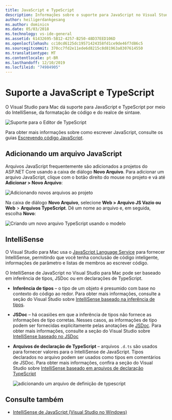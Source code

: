 ```yaml
---
title: JavaScript e TypeScript
description: Informações sobre o suporte para JavaScript no Visual Studio para Mac
author: heiligerdankgesang
ms.author: dominicn
ms.date: 05/03/2018
ms.technology: vs-ide-general
ms.assetid: 61432695-5B12-4257-B250-48D37EED106D
ms.openlocfilehash: cc10cd6125dc19571424358fd1ce9de46f7d86c5
ms.sourcegitcommit: 370cc7fd2e11ede6d8215c8d81963a8307614550
ms.translationtype: MT
ms.contentlocale: pt-BR
ms.lasthandoff: 12/10/2019
ms.locfileid: "74984905"
---
```

# <a name="javascript-and-typescript-support"></a>Suporte a JavaScript e TypeScript

O Visual Studio para Mac dá suporte para JavaScript e TypeScript por meio do IntelliSense, da formatação de código e do realce de sintaxe.

![Suporte para o Editor de TypeScript](https://msdnshared.blob.core.windows.net/media/2018/03/TypeScript-editor.gif)

Para obter mais informações sobre como escrever JavaScript, consulte os guias [Escrevendo código JavaScript](/scripting/javascript/writing-javascript-code).

## <a name="adding-a-javascript-file"></a>Adicionando um arquivo JavaScript

Arquivos JavaScript frequentemente são adicionados a projetos do ASP.NET Core usando a caixa de diálogo **Novo Arquivo**. Para adicionar um arquivo JavaScript, clique com o botão direito do mouse no projeto e vá até **Adicionar > Novo Arquivo**:

![Adicionando novos arquivos ao projeto](media/javascript-image1.png)

Na caixa de diálogo **Novo Arquivo**, selecione **Web > Arquivo JS Vazio ou Web** > **Arquivos TypeScript**. Dê um nome ao arquivo e, em seguida, escolha **Novo**:

![Criando um novo arquivo TypeScript usando o modelo](media/javascript-image2.png)

## <a name="intellisense"></a>IntelliSense

O Visual Studio para Mac usa o [JavaScript Language Service](/visualstudio/ide/javascript-intellisense) para fornecer IntelliSense, permitindo que você tenha conclusão de código inteligente, informações de parâmetro e listas de membros ao escrever código.

O IntelliSense de JavaScript no Visual Studio para Mac pode ser baseado em inferência de tipos, JSDoc ou em declarações de TypeScript.

- **Inferência de tipos** – o tipo de um objeto é presumido com base no contexto do código ao redor. Para obter mais informações, consulte a seção do Visual Studio sobre [IntelliSense baseado na inferência de tipos](/visualstudio/ide/javascript-intellisense#intellisense-based-on-type-inference).
- **JSDoc** – há ocasiões em que a inferência de tipos não fornece as informações de tipo corretas. Nesses casos, as informações de tipo podem ser fornecidas explicitamente pelas anotações de [JSDoc](https://jsdoc.app/about-getting-started.html). Para obter mais informações, consulte a seção do Visual Studio sobre [IntelliSense baseado no JSDoc](/visualstudio/ide/javascript-intellisense#intellisense-based-on-jsdoc)
- **Arquivos de declaração de TypeScript** – arquivos `.d.ts` são usados para fornecer valores para o IntelliSense de JavaScript. Tipos declarados no arquivo podem ser usados como tipos em comentários de JSDoc. Para obter mais informações, confira a seção do Visual Studio sobre [IntelliSense baseado em arquivos de declaração TypeScript](/visualstudio/ide/javascript-intellisense#intellisense-based-on-typescript-declaration-files)

    ![adicionando um arquivo de definição de typescript](media/javascript-image3.png)

## <a name="see-also"></a>Consulte também

- [IntelliSense de JavaScript (Visual Studio no Windows)](/visualstudio/ide/javascript-intellisense)
